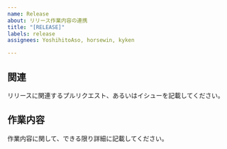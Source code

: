 ```yaml
---
name: Release
about: リリース作業内容の連携
title: "[RELEASE]"
labels: release
assignees: YoshihitoAso, horsewin, kyken

---
```


## 関連
リリースに関連するプルリクエスト、あるいはイシューを記載してください。

## 作業内容
作業内容に関して、できる限り詳細に記載してください。
